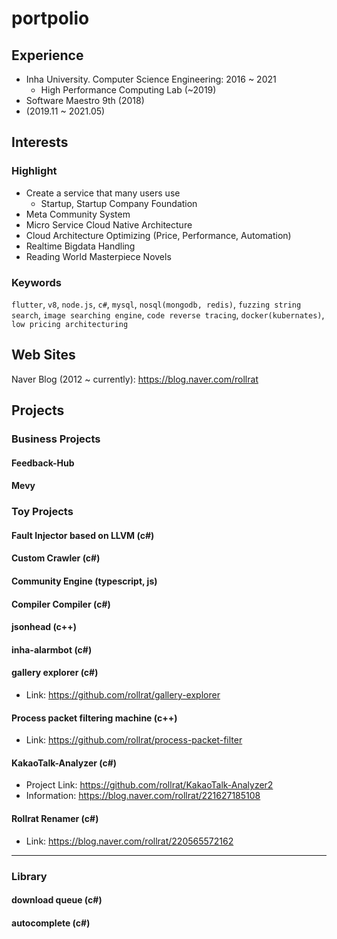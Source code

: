 # portpolio

## Experience

 - Inha University. Computer Science Engineering: 2016 ~ 2021
   - High Performance Computing Lab (~2019)
 - Software Maestro 9th (2018)
 - (2019.11 ~ 2021.05)

## Interests

### Highlight

 - Create a service that many users use
   - Startup, Startup Company Foundation
 - Meta Community System
 - Micro Service Cloud Native Architecture
 - Cloud Architecture Optimizing (Price, Performance, Automation)
 - Realtime Bigdata Handling
 - Reading World Masterpiece Novels

### Keywords

`flutter`, `v8`, `node.js`, `c#`, `mysql`, `nosql(mongodb, redis)`, `fuzzing string search`, `image searching engine`, `code reverse tracing`,
`docker(kubernates)`, `low pricing architecturing`

## Web Sites

Naver Blog (2012 ~ currently): https://blog.naver.com/rollrat

## Projects

### Business Projects

#### Feedback-Hub

#### Mevy

### Toy Projects

#### Fault Injector based on LLVM (c#)
 
#### Custom Crawler (c#)

#### Community Engine (typescript, js)

#### Compiler Compiler (c#)

#### jsonhead (c++)

#### inha-alarmbot (c#)

#### gallery explorer (c#)

 - Link: https://github.com/rollrat/gallery-explorer

#### Process packet filtering machine (c++)

 - Link: https://github.com/rollrat/process-packet-filter

#### KakaoTalk-Analyzer (c#)

 - Project Link: https://github.com/rollrat/KakaoTalk-Analyzer2
 - Information: https://blog.naver.com/rollrat/221627185108

#### Rollrat Renamer (c#)

 - Link: https://blog.naver.com/rollrat/220565572162

---

### Library

#### download queue (c#)

#### autocomplete (c#)
